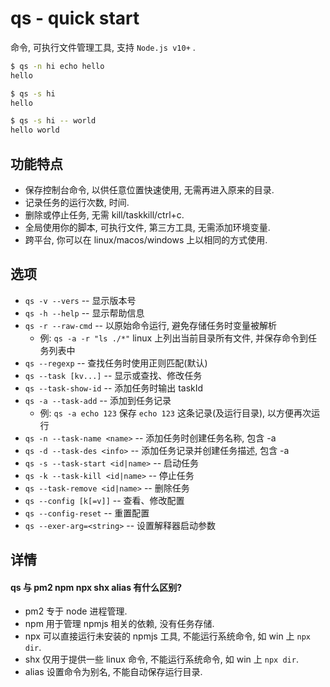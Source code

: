 # qs - quick start
命令, 可执行文件管理工具, 支持 `Node.js v10+` .

``` sh
$ qs -n hi echo hello
hello

$ qs -s hi
hello

$ qs -s hi -- world
hello world
```

## 功能特点
- 保存控制台命令, 以供任意位置快速使用, 无需再进入原来的目录.
- 记录任务的运行次数, 时间.
- 删除或停止任务, 无需 kill/taskkill/ctrl+c.
- 全局使用你的脚本, 可执行文件, 第三方工具, 无需添加环境变量.
- 跨平台, 你可以在 linux/macos/windows 上以相同的方式使用.

## 选项
- `qs -v --vers` -- 显示版本号
- `qs -h --help` -- 显示帮助信息
- `qs -r --raw-cmd` -- 以原始命令运行, 避免存储任务时变量被解析
  - 例: `qs -a -r "ls ./*"` linux 上列出当前目录所有文件, 并保存命令到任务列表中
- `qs --regexp` -- 查找任务时使用正则匹配(默认)
- `qs --task [kv...]` -- 显示或查找、修改任务
- `qs --task-show-id` -- 添加任务时输出 taskId
- `qs -a --task-add` -- 添加到任务记录
  - 例: `qs -a echo 123` 保存 `echo 123` 这条记录(及运行目录), 以方便再次运行
- `qs -n --task-name <name>` -- 添加任务时创建任务名称, 包含 -a
- `qs -d --task-des <info>` -- 添加任务记录并创建任务描述, 包含 -a
- `qs -s --task-start <id|name>` -- 启动任务
- `qs -k --task-kill <id|name>` -- 停止任务
- `qs --task-remove <id|name>` -- 删除任务
- `qs --config [k[=v]]` -- 查看、修改配置
- `qs --config-reset` -- 重置配置
- `qs --exer-arg=<string>` -- 设置解释器启动参数

## 详情
#### qs 与 pm2 npm npx shx alias 有什么区别?
  - pm2 专于 node 进程管理.
  - npm 用于管理 npmjs 相关的依赖, 没有任务存储.
  - npx 可以直接运行未安装的 npmjs 工具, 不能运行系统命令, 如 win 上 `npx dir`.
  - shx 仅用于提供一些 linux 命令, 不能运行系统命令, 如 win 上 `npx dir`.
  - alias 设置命令为别名, 不能自动保存运行目录.
